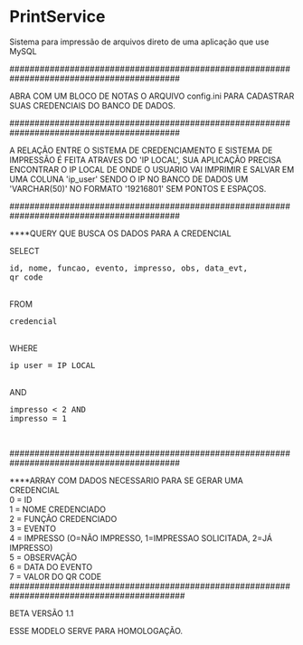 # PrintService

Sistema para impressão de arquivos direto de uma aplicação que use MySQL

##########################################################################################

ABRA COM UM BLOCO DE NOTAS O ARQUIVO config.ini PARA CADASTRAR SUAS CREDENCIAIS DO BANCO DE DADOS. 

##########################################################################################

A RELAÇÃO ENTRE O SISTEMA DE CREDENCIAMENTO E SISTEMA DE IMPRESSÃO É FEITA ATRAVES DO 'IP LOCAL',
SUA APLICAÇÃO PRECISA ENCONTRAR O IP LOCAL DE ONDE O USUARIO VAI IMPRIMIR E SALVAR EM UMA COLUNA 'ip_user'
SENDO O IP NO BANCO DE DADOS UM 'VARCHAR(50)' NO FORMATO '19216801' SEM PONTOS E ESPAÇOS.

##########################################################################################

****QUERY QUE BUSCA OS DADOS PARA A CREDENCIAL

SELECT <BR>
	<pre>id, nome, funcao, evento, impresso, obs, data_evt, qr_code </pre><BR>
FROM <BR>
	<pre>credencial</pre> <BR>
WHERE <BR>
	<pre>ip_user = IP_LOCAL</pre> <BR>
AND <BR>
	<pre>impresso < 2 AND impresso = 1</pre><BR>

##########################################################################################

****ARRAY COM DADOS NECESSARIO PARA SE GERAR UMA CREDENCIAL<BR>
0 = ID<BR>
1 = NOME CREDENCIADO<BR>
2 = FUNÇÃO CREDENCIADO <BR>
3 = EVENTO <BR>
4 = IMPRESSO (O=NÃO IMPRESSO, 1=IMPRESSAO SOLICITADA, 2=JÁ IMPRESSO)<BR>
5 = OBSERVAÇÃO<BR>
6 = DATA DO EVENTO<BR>
7 = VALOR DO QR CODE<BR>
###########################################################################################

BETA VERSÃO 1.1

ESSE MODELO SERVE PARA HOMOLOGAÇÃO. 
